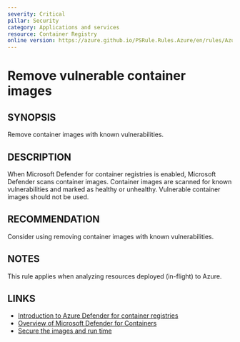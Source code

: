 ```yaml
---
severity: Critical
pillar: Security
category: Applications and services
resource: Container Registry
online version: https://azure.github.io/PSRule.Rules.Azure/en/rules/Azure.ACR.ImageHealth/
---
```


# Remove vulnerable container images

## SYNOPSIS

Remove container images with known vulnerabilities.

## DESCRIPTION

When Microsoft Defender for container registries is enabled, Microsoft Defender scans container images.
Container images are scanned for known vulnerabilities and marked as healthy or unhealthy.
Vulnerable container images should not be used.

## RECOMMENDATION

Consider using removing container images with known vulnerabilities.

## NOTES

This rule applies when analyzing resources deployed (in-flight) to Azure.

## LINKS

- [Introduction to Azure Defender for container registries](https://docs.microsoft.com/azure/security-center/defender-for-container-registries-introduction)
- [Overview of Microsoft Defender for Containers](https://docs.microsoft.com/azure/defender-for-cloud/defender-for-containers-introduction)
- [Secure the images and run time](https://docs.microsoft.com/azure/aks/operator-best-practices-container-image-management#secure-the-images-and-run-time)
